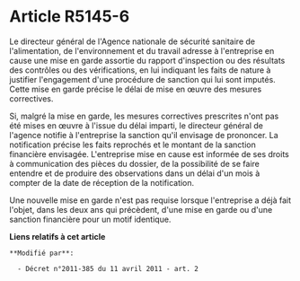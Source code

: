 # Article R5145-6

Le directeur général de                    l'Agence nationale de sécurité sanitaire de l'alimentation, de l'environnement et
du travail  adresse à l'entreprise en cause une mise en garde assortie du rapport d'inspection ou des résultats des contrôles
ou des vérifications, en lui indiquant les faits de nature à justifier l'engagement d'une procédure de sanction qui lui sont
imputés. Cette mise en garde précise le délai de mise en œuvre des mesures correctives. 

Si, malgré la mise en garde, les mesures correctives prescrites n'ont pas été mises en œuvre à l'issue du délai imparti, le
directeur général de l'agence notifie à l'entreprise la sanction qu'il envisage de prononcer. La notification précise les
faits reprochés et le montant de la sanction financière envisagée. L'entreprise mise en cause est informée de ses droits à
communication des pièces du dossier, de la possibilité de se faire entendre et de produire des observations dans un délai
d'un mois à compter de la date de réception de la notification. 

Une nouvelle mise en garde n'est pas requise lorsque l'entreprise a déjà fait l'objet, dans les deux ans qui précèdent, d'une
mise en garde ou d'une sanction financière pour un motif identique.

**Liens relatifs à cet article**

	**Modifié par**:

	  - Décret n°2011-385 du 11 avril 2011 - art. 2
